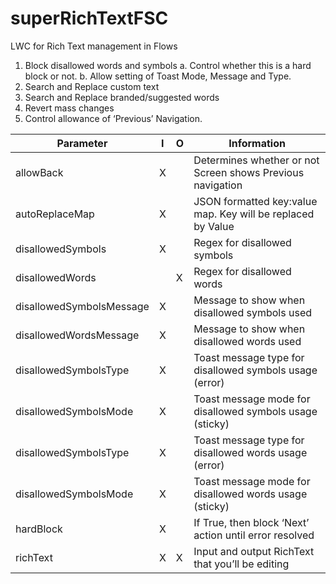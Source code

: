 # superRichTextFSC
LWC for Rich Text management in Flows

1)	Block disallowed words and symbols
    a.	Control whether this is a hard block or not.
    b.	Allow setting of Toast Mode, Message and Type.
2)	Search and Replace custom text
3)	Search and Replace branded/suggested words
4)	Revert mass changes
5)	Control allowance of ‘Previous’ Navigation.


|Parameter	               |I	   |O	   |Information 
|--------------------------|-------|-------|--------------------------------------------------------------|
|allowBack	               |X	   |       |Determines whether or not Screen shows Previous navigation    |
|autoReplaceMap	           |X	   |       |JSON formatted key:value map.  Key will be replaced by Value  |
|disallowedSymbols	       |X	   |       |Regex for disallowed symbols                                  |
|disallowedWords	       |       |X	   |Regex for disallowed words                                    |
|disallowedSymbolsMessage  |X	   |       |Message to show when disallowed symbols used                  |
|disallowedWordsMessage	   |X	   |	   |Message to show when disallowed words used                    |
|disallowedSymbolsType	   |X	   |       |Toast message type for disallowed symbols usage (error)       |
|disallowedSymbolsMode	   |X	   |       |Toast message mode for disallowed symbols usage (sticky)      |
|disallowedSymbolsType	   |X	   |       |Toast message type for disallowed words usage (error)         |
|disallowedSymbolsMode	   |X	   |       |Toast message mode for disallowed words usage (sticky)        |
|hardBlock	               |X	   |	   |If True, then block ‘Next’ action until error resolved        |
|richText	               |X	   |X	   |Input and output RichText that you’ll be editing              |
